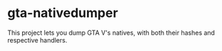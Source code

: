 # gta-nativedumper
This project lets you dump GTA V's natives, with both their hashes and respective handlers. 
